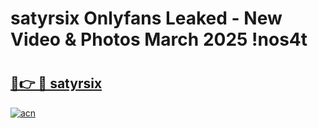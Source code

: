 # satyrsix Onlyfans Leaked - New Video & Photos March 2025 !nos4t

# <h2><a href="https://6hisez.iuczelnia.edu.pl?title=satyrsix&ref=nos4t">🔗👉 🔴 satyrsix</a></h2>

[![acn](https://github.com/user-attachments/assets/0f9c940e-d8b0-45ae-aac7-cd30a18b3e1c)](https://6hisez.iuczelnia.edu.pl?title=satyrsix&ref=nos4t)

